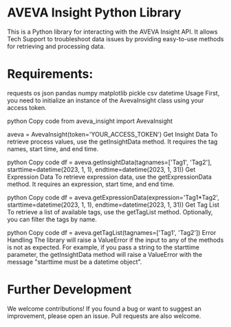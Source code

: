 # AVEVA Insight Python Library
This is a Python library for interacting with the AVEVA Insight API. It allows Tech Support to troubleshoot data issues by providing easy-to-use methods for retrieving and processing data.

# Requirements:
requests
os
json
pandas
numpy
matplotlib
pickle
csv
datetime
Usage
First, you need to initialize an instance of the AvevaInsight class using your access token.

python
Copy code
from aveva_insight import AvevaInsight

aveva = AvevaInsight(token='YOUR_ACCESS_TOKEN')
Get Insight Data
To retrieve process values, use the getInsightData method. It requires the tag names, start time, and end time.

python
Copy code
df = aveva.getInsightData(tagnames=['Tag1', 'Tag2'], starttime=datetime(2023, 1, 1), endtime=datetime(2023, 1, 31))
Get Expression Data
To retrieve expression data, use the getExpressionData method. It requires an expression, start time, and end time.

python
Copy code
df = aveva.getExpressionData(expression='Tag1*Tag2', starttime=datetime(2023, 1, 1), endtime=datetime(2023, 1, 31))
Get Tag List
To retrieve a list of available tags, use the getTagList method. Optionally, you can filter the tags by name.

python
Copy code
df = aveva.getTagList(tagnames=['Tag1', 'Tag2'])
Error Handling
The library will raise a ValueError if the input to any of the methods is not as expected. For example, if you pass a string to the starttime parameter, the getInsightData method will raise a ValueError with the message "starttime must be a datetime object".

# Further Development
We welcome contributions! If you found a bug or want to suggest an improvement, please open an issue. Pull requests are also welcome.
